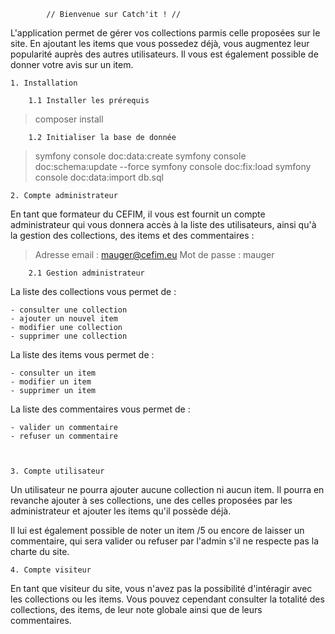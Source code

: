         
            // Bienvenue sur Catch'it ! //


L'application permet de gérer vos collections parmis celle proposées sur le site.
En ajoutant les items que vous possedez déjà, vous augmentez leur popularité auprès
des autres utilisateurs. Il vous est également possible de donner votre avis sur un item.



    1. Installation

        1.1 Installer les prérequis

> composer install


        1.2 Initialiser la base de donnée

> symfony console doc:data:create
> symfony console doc:schema:update --force
> symfony console doc:fix:load
> symfony console doc:data:import db.sql



    2. Compte administrateur

En tant que formateur du CEFIM, il vous est fournit un compte 
administrateur qui vous donnera accès à la liste des utilisateurs, ainsi 
qu'à la gestion des collections, des items et des commentaires :

> Adresse email : mauger@cefim.eu
> Mot de passe : mauger


        2.1 Gestion administrateur

La liste des collections vous permet de :

    - consulter une collection
    - ajouter un nouvel item
    - modifier une collection
    - supprimer une collection

La liste des items vous permet de :

    - consulter un item
    - modifier un item
    - supprimer un item

La liste des commentaires vous permet de :

    - valider un commentaire
    - refuser un commentaire
    


    3. Compte utilisateur

Un utilisateur ne pourra ajouter aucune collection ni aucun item. Il pourra
en revanche ajouter à ses collections, une des celles proposées par les
administrateur et ajouter les items qu'il possède déjà.

Il lui est également possible de noter un item /5 ou encore de laisser un 
commentaire, qui sera valider ou refuser par l'admin s'il ne respecte pas la charte
du site.



    4. Compte visiteur

En tant que visiteur du site, vous n'avez pas la possibilité d'intéragir avec les
collections ou les items. Vous pouvez cependant consulter la totalité des collections, 
des items, de leur note globale ainsi que de leurs commentaires.